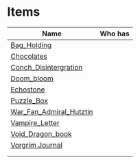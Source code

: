 # Items

| Name                                                  | Who has |
| ----------------------------------------------------- | ------- |
| [Bag_Holding](../things/Bag_Holding.md)     |         |
| [Chocolates](../things/Chocolates.md)                   |         |
| [Conch_Disintergration](../things/Conch_Disintergration.md)                           |         |
| [Doom_bloom](../things/Doom_bloom.md)               |         |
| [Echostone](../things/Echostone.md)                   |         |
| [Puzzle_Box](../things/Puzzle_Box.md)               |         |
| [War_Fan_Admiral_Hutztin](../things/War_Fan_Admiral_Hutztin.md)                     |         |
| [Vampire_Letter](../things/Vampire_Letter.md)       |         |
| [Void_Dragon_book](../things/Void_Dragon_book.md) |         |
| [Vorgrim Journal](../Attachments/Vorgrim_Journal.pdf)      |         |
|                                                       |         |
|                                                       |         |
